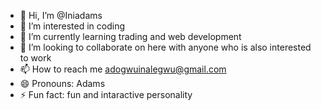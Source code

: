 - 👋 Hi, I’m @Iniadams
- 👀 I’m interested in coding 
- 🌱 I’m currently learning trading and web development
- 💞️ I’m looking to collaborate on here with anyone who is also interested to work
- 📫 How to reach me adogwuinalegwu@gmail.com
- 😄 Pronouns: Adams
- ⚡ Fun fact: fun and intaractive personality 

<!---
Iniadams/Iniadams is a ✨ special ✨ repository because its `README.md` (this file) appears on your GitHub profile.
You can click the Preview link to take a look at your changes.
--->
